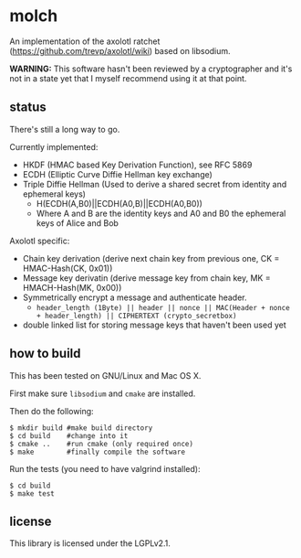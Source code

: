 molch
=====

An implementation of the axolotl ratchet (https://github.com/trevp/axolotl/wiki) based on libsodium.

**WARNING:** This software hasn't been reviewed by a cryptographer and it's not in a state yet that I myself recommend using it at that point.

status
------
There's still a long way to go.

Currently implemented:
* HKDF (HMAC based Key Derivation Function), see RFC 5869
* ECDH (Elliptic Curve Diffie Hellman key exchange)
* Triple Diffie Hellman (Used to derive a shared secret from identity and ephemeral keys)
  - H(ECDH(A,B0)||ECDH(A0,B)||ECDH(A0,B0))
  - Where A and B are the identity keys and A0 and B0 the ephemeral keys of Alice and Bob

Axolotl specific:
* Chain key derivation (derive next chain key from previous one, CK = HMAC-Hash(CK, 0x01))
* Message key derivatin (derive message key from chain key, MK = HMACH-Hash(MK, 0x00))
* Symmetrically encrypt a message and authenticate header.
  - `header_length (1Byte) || header || nonce || MAC(Header + nonce + header_length) || CIPHERTEXT (crypto_secretbox)`
* double linked list for storing message keys that haven't been used yet

how to build
------------
This has been tested on GNU/Linux and Mac OS X.

First make sure `libsodium` and `cmake` are installed.

Then do the following:
```
$ mkdir build #make build directory
$ cd build    #change into it
$ cmake ..    #run cmake (only required once)
$ make        #finally compile the software
```

Run the tests (you need to have valgrind installed):
```
$ cd build
$ make test
```

license
-------
This library is licensed under the LGPLv2.1.
